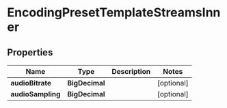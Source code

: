 

# EncodingPresetTemplateStreamsInner


## Properties

| Name | Type | Description | Notes |
|------------ | ------------- | ------------- | -------------|
|**audioBitrate** | **BigDecimal** |  |  [optional] |
|**audioSampling** | **BigDecimal** |  |  [optional] |



